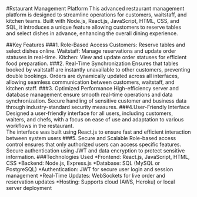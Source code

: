 #Rstaurant Management Platform
This advanced restaurant management platform is designed to streamline operations for customers, waitstaff, and kitchen teams. Built with Node.js, React.js, JavaScript, HTML, CSS, and SQL, it introduces a unique feature allowing customers to reserve tables and select dishes in advance, enhancing the overall dining experience.

##Key Features
###1. Role-Based Access
Customers: Reserve tables and select dishes online.
Waitstaff: Manage reservations and update order statuses in real-time.
Kitchen: View and update order statuses for efficient food preparation.
###2. Real-Time Synchronization
Ensures that tables booked by waitstaff are instantly unavailable to other customers, preventing double bookings.
Orders are dynamically updated across all interfaces, allowing seamless communication between customers, waitstaff, and kitchen staff.
###3. Optimized Performance
High-efficiency server and database management ensure smooth real-time operations and data synchronization.
Secure handling of sensitive customer and business data through industry-standard security measures.
###4.User-Friendly Interface                                                                                                                                                                                         Designed a user-friendly interface for all users, including customers, waiters, and chefs, with a focus on ease of use and adaptation to various workflows in the restaurant.                         
The interface was built using React.js to ensure fast and efficient interaction between system users
###5. Secure and Scalable
Role-based access control ensures that only authorized users can access specific features.
Secure authentication using JWT and data encryption to protect sensitive information.
###Technologies Used
*Frontend: React.js, JavaScript, HTML, CSS
*Backend: Node.js, Express.js
*Database: SQL (MySQL or PostgreSQL)
*Authentication: JWT for secure user login and session management
*Real-Time Updates: WebSockets for live order and reservation updates
*Hosting: Supports cloud (AWS, Heroku) or local server deployment
